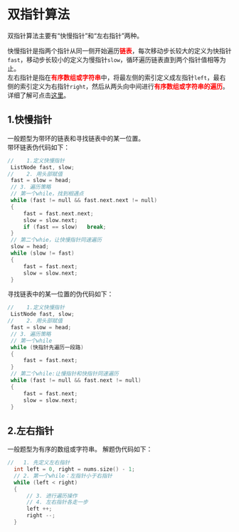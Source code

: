 # 双指针算法
双指针算法主要有“快慢指针”和“左右指针”两种。<br>

快慢指针是指两个指针从同一侧开始遍历<b><font color='red'>链表</font></b>，每次移动步长较大的定义为快指针`fast`，移动步长较小的定义为慢指针`slow`，循环遍历链表直到两个指针值相等为止。<br>
左右指针是指在<b><font color='red'>有序数组或字符串</font></b>中，将最左侧的索引定义成左指针`left`，最右侧的索引定义为右指针`right`，然后从两头向中间进行<b><font color='red'>有序数组或字符串的遍历</font></b>。<br>
详细了解可点击[这里](https://zhuanlan.zhihu.com/p/78144008)。

  ## 1.快慢指针<br>
   一般题型为带环的链表和寻找链表中的某一位置。<br>
   带环链表伪代码如下：
   ```C++
//    1.定义快慢指针
    ListNode fast, slow;
//    2. 用头部赋值
    fast = slow = head;
    // 3. 遍历策略
    // 第一个while，找到相遇点
    while (fast != null && fast.next.next != null)
    {
        fast = fast.next.next;
        slow = slow.next;
        if (fast == slow)   break;
    }
    // 第二个whie，让快慢指针同速遍历
    slow = head;
    while (slow != fast)
    {
        fast = fast.next;
        slow = slow.next;
    }
   
   ```

   寻找链表中的某一位置的伪代码如下：
   ```C++
//    1.定义快慢指针
    ListNode fast, slow;
//    2. 用头部赋值
    fast = slow = head;
    // 3. 遍历策略
    // 第一个while
    while (快指针先遍历一段路)
    {
        fast = fast.next;
    }
    // 第二个while:让慢指针和快指针同速遍历
    while (fast != null && fast.next != null) 
    {
        fast = fast.next;
        slow = slow.next;
    }
   ```

   
  ## 2.左右指针<br>
  一般题型为有序的数组或字符串。
  解题伪代码如下：
  ```c++
//   1. 先定义左右指针
    int left = 0, right = nums.size() - 1;
    // 2. 第一个while：左指针小于右指针
    while (left < right)
    {
        // 3. 进行遍历操作
        // 4. 左右指针各走一步
        left ++;
        right --;
    }
  ```